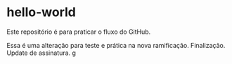 # hello-world
Este repositório é para praticar o fluxo do GitHub.

Essa é uma alteração para teste e prática na nova ramificação.
Finalização. Update de assinatura. g